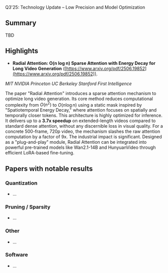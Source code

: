 Q3'25: Technology Update – Low Precision and Model Optimization
## Summary 

TBD

## Highlights
- **Radial Attention: O(n log n) Sparse Attention with Energy Decay for Long Video Generation** ([https://www.arxiv.org/pdf/2506.19852](https://www.arxiv.org/pdf/2506.19852)).

*MIT NVIDIA Princeton UC Berkeley Stanford First Intelligence*

The paper "Radial Attention" introduces a sparse attention mechanism to optimize long video generation. Its core method reduces computational complexity from $O(n^2)$ to $O(n \log n)$ using a static mask inspired by "Spatiotemporal Energy Decay," where attention focuses on spatially and temporally closer tokens. This architecture is highly optimized for inference. It delivers up to a **3.7x speedup** on extended-length videos compared to standard dense attention, without any discernible loss in visual quality. For a concrete 500-frame, 720p video, the mechanism slashes the raw attention computation by a factor of 9x. The industrial impact is significant. Designed as a "plug-and-play" module, Radial Attention can be integrated into powerful pre-trained models like Wan2.1-14B and HunyuanVideo through efficient LoRA-based fine-tuning.  

## Papers with notable results 
### Quantization
- ...

### Pruning / Sparsity
- ...

### Other 
- ...

### Software
- ...

